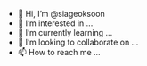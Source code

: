 - 👋 Hi, I’m @siageoksoon
- 👀 I’m interested in ...
- 🌱 I’m currently learning ...
- 💞️ I’m looking to collaborate on ...
- 📫 How to reach me ...

<!---
siageoksoon/siageoksoon is a ✨ special ✨ repository because its `README.md` (this file) appears on your GitHub profile.
You can click the Preview link to take a look at your changes.
--->
